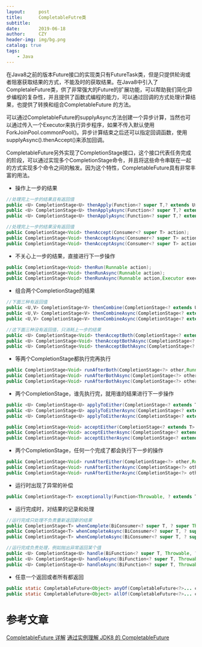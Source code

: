 ```yaml
---
layout:     post
title:      CompletableFutre类
subtitle:   
date:       2019-06-18
author:     CZY
header-img: img/bg.png
catalog: true
tags:
    - Java
---
```


在Java8之前的版本Future接口的实现类只有FutureTask类，但是只提供轮询或者阻塞获取结果的方式，不能及时的获取结果。在Java8中引入了CompletaleFuture类，供了非常强大的Future的扩展功能，可以帮助我们简化异步编程的复杂性，并且提供了函数式编程的能力，可以通过回调的方式处理计算结果，也提供了转换和组合CompletableFuture 的方法。

可以通过CompletableFuture的supplyAsync方法创建一个异步计算，当然也可以通过传入一个Executor来执行异步程序，如果不传入默认使用ForkJoinPool.commonPool()。异步计算结束之后还可以指定回调函数，使用supplyAsync().thenAccept()来添加回调。

CompletableFuture另外实现了CompletionStage接口，这个接口代表任务完成的阶段，可以通过实现多个CompletionStage命令，并且将这些命令串联在一起的方式实现多个命令之间的触发。因为这个特性，CompletableFuture具有非常丰富的用法。

+ 操作上一步的结果

```java
//处理完上一步的结果且有返回值
public <U> CompletionStage<U> thenApply(Function<? super T,? extends U> fn);
public <U> CompletionStage<U> thenApplyAsync(Function<? super T,? extends U> fn);
public <U> CompletionStage<U> thenApplyAsync(Function<? super T,? extends U> fn,Executor executor);

//处理完上一步的结果没有返回值
public CompletionStage<Void> thenAccept(Consumer<? super T> action);
public CompletionStage<Void> thenAcceptAsync(Consumer<? super T> action);
public CompletionStage<Void> thenAcceptAsync(Consumer<? super T> action,Executor executor);
```

+ 不关心上一步的结果，直接进行下一步操作

```java
public CompletionStage<Void> thenRun(Runnable action);
public CompletionStage<Void> thenRunAsync(Runnable action);
public CompletionStage<Void> thenRunAsync(Runnable action,Executor executor);
```

+ 组合两个CompletionStage的结果

```java
//下面三种有返回值
public <U,V> CompletionStage<V> thenCombine(CompletionStage<? extends U> other,BiFunction<? super T,? super U,? extends V> fn);
public <U,V> CompletionStage<V> thenCombineAsync(CompletionStage<? extends U> other,BiFunction<? super T,? super U,? extends V> fn);
public <U,V> CompletionStage<V> thenCombineAsync(CompletionStage<? extends U> other,BiFunction<? super T,? super U,? extends V> fn,Executor executor);

//这下面三种没有返回值，只消耗上一步的结果
public <U> CompletionStage<Void> thenAcceptBoth(CompletionStage<? extends U> other,BiConsumer<? super T, ? super U> action);
public <U> CompletionStage<Void> thenAcceptBothAsync(CompletionStage<? extends U> other,BiConsumer<? super T, ? super U> action);
public <U> CompletionStage<Void> thenAcceptBothAsync(CompletionStage<? extends U> other,BiConsumer<? super T, ? super U> action,     Executor executor);
```

+ 等两个CompletionStage都执行完再执行

```java
public CompletionStage<Void> runAfterBoth(CompletionStage<?> other,Runnable action);
public CompletionStage<Void> runAfterBothAsync(CompletionStage<?> other,Runnable action);
public CompletionStage<Void> runAfterBothAsync(CompletionStage<?> other,Runnable action,Executor executor);
```

+ 两个CompletionStage，谁先执行完，就用谁的结果进行下一步操作

```java
public <U> CompletionStage<U> applyToEither(CompletionStage<? extends T> other,Function<? super T, U> fn);
public <U> CompletionStage<U> applyToEitherAsync(CompletionStage<? extends T> other,Function<? super T, U> fn);
public <U> CompletionStage<U> applyToEitherAsync(CompletionStage<? extends T> other,Function<? super T, U> fn,Executor executor);

public CompletionStage<Void> acceptEither(CompletionStage<? extends T> other,Consumer<? super T> action);
public CompletionStage<Void> acceptEitherAsync(CompletionStage<? extends T> other,Consumer<? super T> action);
public CompletionStage<Void> acceptEitherAsync(CompletionStage<? extends T> other,Consumer<? super T> action,Executor executor);
```

+ 两个CompletionStage，任何一个完成了都会执行下一步的操作

```java
public CompletionStage<Void> runAfterEither(CompletionStage<?> other,Runnable action);
public CompletionStage<Void> runAfterEitherAsync(CompletionStage<?> other,Runnable action);
public CompletionStage<Void> runAfterEitherAsync(CompletionStage<?> other,Runnable action,Executor executor);
```

+ 运行时出现了异常的补偿

```java
public CompletionStage<T> exceptionally(Function<Throwable, ? extends T> fn);
```

+ 运行完成时，对结果的记录和处理

```java
//运行完成只处理不负责重新返回新的结果
public CompletionStage<T> whenComplete(BiConsumer<? super T, ? super Throwable> action);
public CompletionStage<T> whenCompleteAsync(BiConsumer<? super T, ? super Throwable> action);
public CompletionStage<T> whenCompleteAsync(BiConsumer<? super T, ? super Throwable> action,Executor executor);

//运行完成负责处理，例如抛出异常返回某个值
public <U> CompletionStage<U> handle(BiFunction<? super T, Throwable, ? extends U> fn);
public <U> CompletionStage<U> handleAsync(BiFunction<? super T, Throwable, ? extends U> fn);
public <U> CompletionStage<U> handleAsync(BiFunction<? super T, Throwable, ? extends U> fn,Executor executor);
```
+ 任意一个返回或者所有都返回

```java
public static CompletableFuture<Object> anyOf(CompletableFuture<?>... cfs)
public static CompletableFuture<Object> allOf(CompletableFuture<?>... cfs)
```

# 参考文章
[CompletableFuture 详解](https://www.jianshu.com/p/6f3ee90ab7d3)
[通过实例理解 JDK8 的 CompletableFuture](https://www.ibm.com/developerworks/cn/java/j-cf-of-jdk8/index.html)